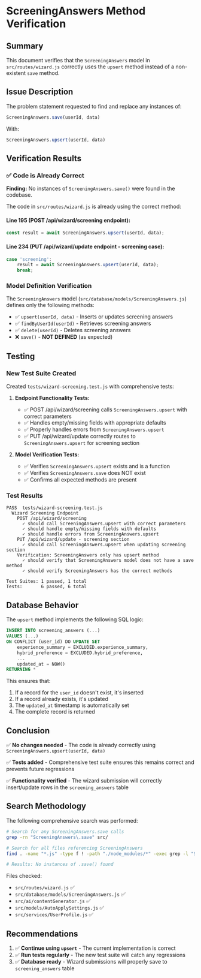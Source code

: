 # ScreeningAnswers Method Verification

## Summary
This document verifies that the `ScreeningAnswers` model in `src/routes/wizard.js` correctly uses the `upsert` method instead of a non-existent `save` method.

## Issue Description
The problem statement requested to find and replace any instances of:
```javascript
ScreeningAnswers.save(userId, data)
```

With:
```javascript
ScreeningAnswers.upsert(userId, data)
```

## Verification Results

### ✅ Code is Already Correct

**Finding:** No instances of `ScreeningAnswers.save()` were found in the codebase.

The code in `src/routes/wizard.js` is already using the correct method:

#### Line 195 (POST /api/wizard/screening endpoint):
```javascript
const result = await ScreeningAnswers.upsert(userId, data);
```

#### Line 234 (PUT /api/wizard/update endpoint - screening case):
```javascript
case 'screening':
    result = await ScreeningAnswers.upsert(userId, data);
    break;
```

### Model Definition Verification

The `ScreeningAnswers` model (`src/database/models/ScreeningAnswers.js`) defines only the following methods:
- ✅ `upsert(userId, data)` - Inserts or updates screening answers
- ✅ `findByUserId(userId)` - Retrieves screening answers
- ✅ `delete(userId)` - Deletes screening answers
- ❌ `save()` - **NOT DEFINED** (as expected)

## Testing

### New Test Suite Created
Created `tests/wizard-screening.test.js` with comprehensive tests:

1. **Endpoint Functionality Tests:**
   - ✅ POST /api/wizard/screening calls `ScreeningAnswers.upsert` with correct parameters
   - ✅ Handles empty/missing fields with appropriate defaults
   - ✅ Properly handles errors from `ScreeningAnswers.upsert`
   - ✅ PUT /api/wizard/update correctly routes to `ScreeningAnswers.upsert` for screening section

2. **Model Verification Tests:**
   - ✅ Verifies `ScreeningAnswers.upsert` exists and is a function
   - ✅ Verifies `ScreeningAnswers.save` does NOT exist
   - ✅ Confirms all expected methods are present

### Test Results
```
PASS  tests/wizard-screening.test.js
  Wizard Screening Endpoint
    POST /api/wizard/screening
      ✓ should call ScreeningAnswers.upsert with correct parameters
      ✓ should handle empty/missing fields with defaults
      ✓ should handle errors from ScreeningAnswers.upsert
    PUT /api/wizard/update - screening section
      ✓ should call ScreeningAnswers.upsert when updating screening section
    Verification: ScreeningAnswers only has upsert method
      ✓ should verify that ScreeningAnswers model does not have a save method
      ✓ should verify ScreeningAnswers has the correct methods

Test Suites: 1 passed, 1 total
Tests:       6 passed, 6 total
```

## Database Behavior

The `upsert` method implements the following SQL logic:
```sql
INSERT INTO screening_answers (...)
VALUES (...)
ON CONFLICT (user_id) DO UPDATE SET
    experience_summary = EXCLUDED.experience_summary,
    hybrid_preference = EXCLUDED.hybrid_preference,
    ...
    updated_at = NOW()
RETURNING *
```

This ensures that:
1. If a record for the `user_id` doesn't exist, it's inserted
2. If a record already exists, it's updated
3. The `updated_at` timestamp is automatically set
4. The complete record is returned

## Conclusion

✅ **No changes needed** - The code is already correctly using `ScreeningAnswers.upsert(userId, data)`

✅ **Tests added** - Comprehensive test suite ensures this remains correct and prevents future regressions

✅ **Functionality verified** - The wizard submission will correctly insert/update rows in the `screening_answers` table

## Search Methodology

The following comprehensive search was performed:
```bash
# Search for any ScreeningAnswers.save calls
grep -rn "ScreeningAnswers\.save" src/

# Search for all files referencing ScreeningAnswers
find . -name "*.js" -type f ! -path "./node_modules/*" -exec grep -l "ScreeningAnswers" {} \;

# Results: No instances of .save() found
```

Files checked:
- `src/routes/wizard.js` ✅
- `src/database/models/ScreeningAnswers.js` ✅
- `src/ai/contentGenerator.js` ✅
- `src/models/AutoApplySettings.js` ✅
- `src/services/UserProfile.js` ✅

## Recommendations

1. ✅ **Continue using `upsert`** - The current implementation is correct
2. ✅ **Run tests regularly** - The new test suite will catch any regressions
3. ✅ **Database ready** - Wizard submissions will properly save to `screening_answers` table

